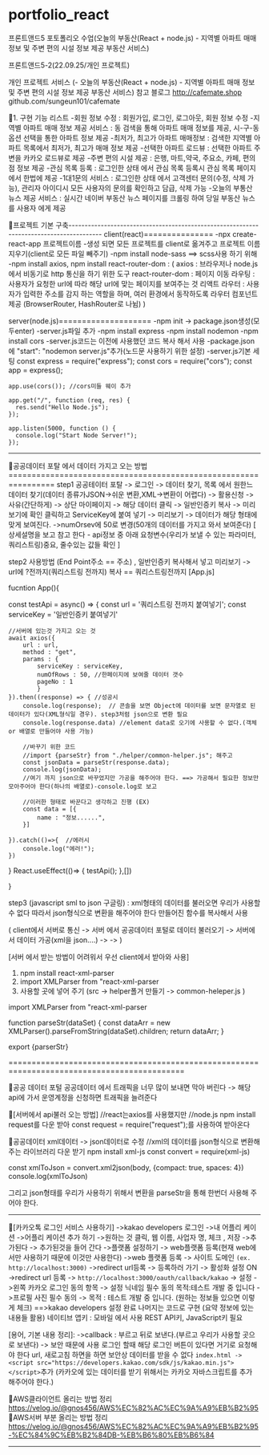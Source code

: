 # portfolio_react
프론트앤드5 포토폴리오 수업(오늘의 부동산(React + node.js) - 지역별 아파트 매매 정보 및 주변 편의 시설 정보 제공 부동산 서비스)


프론트앤드5-2(22.09.25/개인 프로젝트)

개인 프로젝트 서비스
(- 오늘의 부동산(React + node.js) - 지역별 아파트 매매 정보 및 주변 편의 시설 정보 제공 부동산 서비스)
참고 블로그
http://cafemate.shop
github.com/sungeun101/cafemate

📌1. 구현 기능 리스트
-회원 정보 수정 : 회원가입, 로그인, 로그아웃, 회원 정보 수정
-지역별 아파트 매매 정보 제공 서비스 : 동 검색을 통해 아파트 매매 정보를 제공, 시-구-동 옵션 선택을 통한 아파트 정보 제공
-최저가, 최고가 아파트 매매정보 : 검색한 지역별 아파트 목록에서 최저가, 최고가 매매 정보 제공
-선택한 아파트 로드뷰 : 선택한 아파트 주변을 카카오 로드뷰로 제공 
-주변 편의 시설 제공 : 은행, 마트,약국, 주요소, 카페, 편의점 정보 제공
-관심 목록 등록 : 로그인한 상태 에서 관심 목록 등록시 관심 목록 페이지 에서 한법에 제공
-1대1문의 서비스 : 로그인한 상태 에서 고객센터 문의(수정, 삭제 가능), 관리자 아이디시 모든 사용자의 문의를 확인하고 담급, 삭제 가능
-오늘의 부통산 뉴스 제공 서비스 : 실시간 네이버 부동산 뉴스 페이지를 크롤링 하여 당일 부동산 뉴스를 사용자 에게 제공


📌프로젝트 기본 구축----------------------------------------------------------------------------------------
client(react)===============
-npx create-react-app 프로젝트이름
-생성 되면 모든 프로젝트를 client로 옮겨주고 프로젝트 이름 지우기(client로 모든 파일 빼주기)
-npm install node-sass ==> scss사용 하기 위해
-npm install axios, npm install react-router-dom : 
(
axios : 브라우저나 node.js에서 비동기로 http 통신을 하기 위한 도구
react-router-dom : 페이지 이동
라우팅 : 사용자가 요청한 url에 따라 해당 url에 맞는 페이지를 보여주는 것
리액트 라우터 : 사용자가 입력한 주소를 감지 하는 역할을 하며, 여러 환경에서 동작하도록 라우터 컴포넌트 제공
(BrowserRouter, HashRouter로 나뉨)
)

server(node.js)====================
-npm init -> package.json생성(모두enter)
-server.js파일 추가
-npm install express
-npm install nodemon
-npm install cors
-server.js코드는 이전에 사용했던 코드 복사 해서 사용
-package.json에 "start": "nodemon server.js"추가(노드문 사용하기 위한 설정)
-server.js기본 세팅
	const express = require("express");
	const cors = require("cors");
	const app = express();

	app.use(cors()); //cors미들 웨이 추가

	app.get("/", function (req, res) {
	  res.send("Hello Node.js");
	});

	app.listen(5000, function () {
	  console.log("Start Node Server!");
	});

------------------------------------------------------------------------------------------------------------------



📌공공데이터 포탈 에서 데이터 가지고 오는 방법================================================================
step1
공공테이터 포탈 -> 로그인 -> 데이터 찾기, 목록 에서 원한느 데이터 찾기(데이터 종류가JSON->쉬운 변환,XML->변환이 어렵다)
-> 활용신청 -> 사유(간단하게) -> 상단 마이페이지 -> 해당 데이터 클릭 -> 일반인증키 복사 -> 미리보기에 확인 클릭하고 ServiceKey에 붙여 넣기
-> 미리보기 -> 데이터가 해당 형태에 맞게 보여진다.
->numOrsev에 50로 변경(50개의 데이터를 가지고 와서 보여준다)
[ 상세설명을 보고 참고 한다 - api정보 중 아래 요청변수(우리가 보낼 수 있는 파라미터, 쿼리스트링)중요, 줄수있는 값들 확인 ]


step2 사용방법 (End Point주소 == 주소) , 일반인증키 복사해서 넣고 미리보기 -> url에 ?전까지(쿼리스트링 전까지) 복사 == 쿼리스트링전까지
[App.js]

fucntion App(){

const testApi = async() => {
	const url = '쿼리스트링 전까지 붙여넣기';
	const serviceKey = '일반인증키 붙여넣기'

	//서버에 있는것 가지고 오는 것
	await axios({
		url : url,
		method : "get",
		params : {
			serviceKey : serviceKey,
			numOfRows : 50, //한페이지에 보여줄 데이터 갯수
			pageNo : 1
			}
	}).then((response) => { //성공시
		console.log(response);  // 콘솔을 보면 Object에 데이터를 보면 문자열로 된 데이터가 있다(XML형식일 경우). step3처럼 json으로 변환 필요
		console.log(response.data) //element data로 오기에 사용할 수 없다.(객체 or 배열로 만들어야 사용 가능)
		
		//바꾸기 위한 코드
		//import {parseStr} from "./helper/common-helper.js"; 해주고
		const jsonData = parseStr(response.data);
		console.log(jsonData);	
		//여기 까지 json으로 바꾸었지만 가공을 해주어야 한다. ==> 가공해서 필요한 정보만 모아주어야 한다(하나의 배열로)-console.log로 보고
		
		//이러한 형태로 바꾼다고 생각하고 진행 (EX)
		const data = [{
			name : "정보......",
		}] 

	}).catch(()=>{  //에러시
		console.log("에러!");
	})
}
React.useEffect(()=> {
	testApi();
},[])



}


step3 (javascript sml to json 구글링) : xml형태의 데이터를 불러오면 우리가 사용할 수 없다 따라서 json형식으로 변환을 해주어야 한다
만들어진 함수를 복사해서 사용

(
client에서 서버로 통신 -> 서버 에서 공공데이터 포털로 데이터 불러오기 -> 서버에서 데이터 가공(xml을 json....) -> 
->
)

[서버 에서 받는 방법이 어려워서 우선 client에서 받아와 사용]
1. npm install react-xml-parser
2. import XMLParser from "react-xml-parser
3. 사용할 곳에 넣어 주기 (src -> helper폴거 만들기 -> common-heleper.js )

import XMLParser from "react-xml-parser

function parseStr(dataSet) {
  const dataArr = new XMLParser().parseFromString(dataSet).children;
  return dataArr;
}

export {parserStr}

============================================================================================

📌공공 데이터 포털
공공데이터 에서 트래픽을 너무 많이 보내면 막아 버린다 -> 해당 api에 가서 운영계정을 신청하면 트래픽을 늘려준다


📌[서버에서 api불러 오는 방법]
 //react는axios를 사용했지만
  //node.js npm install request를 다운 받아 const request = require("request");를 사용하여 받아온다

📌공공데이터 xml데이터 -> json데이터로 수정
//xml의 데이터를 json형식으로 변환해주는 라이브러리 다운 받기
npm install xml-js
const convert = require(xml-js)

const xmlToJson = convert.xml2json(body, {compact: true, spaces: 4})
console.log(xmlToJson)

그리고 json형태를 우리가 사용하기 위해서 변환을  parseStr을  통해 한번더 사용해 주어야 한다.

----


📌[카카오톡 로그인 서비스 사용하기]
->kakao developers 로그인
->내 어플리 케이션
->어플리 케이션 추가 하기
->원하는 것 클릭,  웹 이름, 사업자 명, 체크 , 저장
->추가된다 -> 추가된것을 들어 간다
->플랫폼 설정하기 -> web플랫폼 등록(현재 web에서만 사용하기 때문에 이것만 사용한다)
->web 플랫폼 등록 -> 사이트 도메인 `(ex. http://localhost:3000)`
->redirect url등록 -> 등록하러 가기 -> 활성화 설정 ON
->redirect url 등록 -> `http://localhost:3000/oauth/callback/kakao` -> 설정
->왼쪽 카카오 로그인 동의 항목 -> 설정 닉네임 필수 동의  목적:테스트 개발 중 입니다
->프로필 사진 필수 동의 -> 목적 : 테스트 개발 중 입니다. (원하는 정보들 있으면 이렇게 체크)
==>kakao developers 설정 완료 나머지는 코드로 구현
(요약 정보에 있는 내용들 활용)
네이티브 앱키 : 모바일 에서 사용
REST API키, JavaScript키 필요

[용어, 기본 내용 정리]:
->callback : 부르고 뒤로 보낸다.(부르고 우리가 사용할 곳으로 보낸다) -> 보안 때문에 사용
로그인 할때 해당 로그인 버튼이 있다면 거기로 요청해야 한다 url, 새로고침 하면을 하면 보안상 데이터를 받을 수 없다
`index.html -> <script src="https://developers.kakao.com/sdk/js/kakao.min.js"></script>`추가 (카카오에 있는 데이터를 받기 위해서는 카카오 자바스크립트를 추가 해주어야 한다.)
 
📌AWS클라이언트 올리는 방법 정리  https://velog.io/@gnos456/AWS%EC%82%AC%EC%9A%A9%EB%B2%95  <br>
📌AWS서버 부분 올리는 방법 정리 https://velog.io/@gnos456/AWS%EC%82%AC%EC%9A%A9%EB%B2%95-%EC%84%9C%EB%B2%84DB-%EB%B6%80%EB%B6%84  <br>

-----------------------------------------------------------------------------------------------------------------------------------------------------------------








